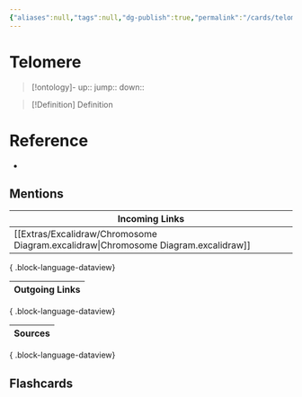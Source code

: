```yaml
---
{"aliases":null,"tags":null,"dg-publish":true,"permalink":"/cards/telomere/","dgPassFrontmatter":true}
---
```


# Telomere

> [!ontology]-
> up:: 
> jump:: 
> down:: 

> [!Definition] Definition

# Reference

- 

## Mentions

| Incoming Links                                                                        |
| ------------------------------------------------------------------------------------- |
| [[Extras/Excalidraw/Chromosome Diagram.excalidraw\|Chromosome Diagram.excalidraw]] |

{ .block-language-dataview}

| Outgoing Links |
| -------------- |

{ .block-language-dataview}

| Sources |
| ------- |

{ .block-language-dataview}

## Flashcards